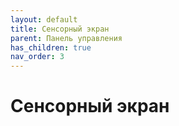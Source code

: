 ```yaml
---
layout: default
title: Сенсорный экран
parent: Панель управления
has_children: true
nav_order: 3
---
```


# Сенсорный экран
